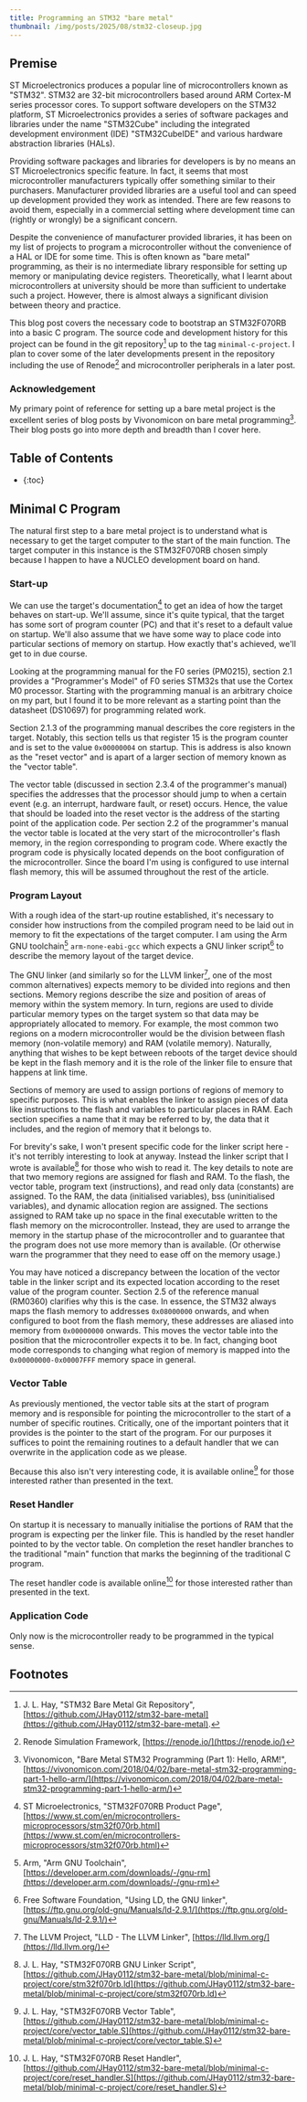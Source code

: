 ```yaml
---
title: Programming an STM32 "bare metal"
thumbnail: /img/posts/2025/08/stm32-closeup.jpg
---
```


## Premise
ST Microelectronics produces a popular line of microcontrollers known as
"STM32". STM32 are 32-bit microcontrollers based around ARM Cortex-M series
processor cores. To support software developers on the STM32 platform, ST
Microelectronics provides a series of software packages and libraries under the
name "STM32Cube" including the integrated development environment (IDE)
"STM32CubeIDE" and various hardware abstraction libraries (HALs). 

Providing software packages and libraries for developers is by no means an ST
Microelectronics specific feature. In fact, it seems that most microcontroller
manufacturers typically offer something similar to their purchasers.
Manufacturer provided libraries are a useful tool and can speed up development
provided they work as intended. There are few reasons to avoid them, especially
in a commercial setting where development time can (rightly or wrongly) be a
significant concern.

Despite the convenience of manufacturer provided libraries, it has been on my
list of projects to program a microcontroller without the convenience of a HAL
or IDE for some time. This is often known as "bare metal" programming, as their
is no intermediate library responsible for setting up memory or manipulating
device registers. Theoretically, what I learnt about microcontrollers at
university should be more than sufficient to undertake such a project. However,
there is almost always a significant division between theory and practice.

This blog post covers the necessary code to bootstrap an STM32F070RB into a
basic C program. The source code and development history for this project can be
found in the git repository[^0] up to the tag `minimal-c-project`. I plan to
cover some of the later developments present in the repository including the use
of Renode[^2] and microcontroller peripherals in a later post.

### Acknowledgement
My primary point of reference for setting up a bare metal project is the
excellent series of blog posts by Vivonomicon on bare metal programming[^1].
Their blog posts go into more depth and breadth than I cover here.


## Table of Contents
 - 
   {:toc}


## Minimal C Program
The natural first step to a bare metal project is to understand what is
necessary to get the target computer to the start of the main function. The
target computer in this instance is the STM32F070RB chosen simply because I
happen to have a NUCLEO development board on hand.

### Start-up
We can use the target's documentation[^3] to get an idea of how the target
behaves on start-up. We'll assume, since it's quite typical, that the target has
some sort of program counter (PC) and that it's reset to a default value on
startup. We'll also assume that we have some way to place code into particular
sections of memory on startup. How exactly that's achieved, we'll get to in due
course.

Looking at the programming manual for the F0 series (PM0215), section 2.1
provides a "Programmer's Model" of F0 series STM32s that use the Cortex M0
processor. Starting with the programming manual is an arbitrary choice on my
part, but I found it to be more relevant as a starting point than the datasheet
(DS10697) for programming related work.

Section 2.1.3 of the programming manual describes the core registers in the
target. Notably, this section tells us that register 15 is the program counter
and is set to the value `0x00000004` on startup. This is address is also known
as the "reset vector" and is apart of a larger section of memory known as the
"vector table".

The vector table (discussed in section 2.3.4 of the programmer's manual)
specifies the addresses that the processor should jump to when a certain event
(e.g. an interrupt, hardware fault, or reset) occurs. Hence, the value that
should be loaded into the reset vector is the address of the starting point of
the application code. Per section 2.2 of the programmer's manual the vector
table is located at the very start of the microcontroller's flash memory, in the
region corresponding to program code. Where exactly the program code is
physically located depends on the boot configuration of the microcontroller.
Since the board I'm using is configured to use internal flash memory, this will
be assumed throughout the rest of the article. 

### Program Layout
With a rough idea of the start-up routine established, it's necessary to
consider how instructions from the compiled program need to be laid out in
memory to fit the expectations of the target computer. I am using the Arm GNU
toolchain[^4] `arm-none-eabi-gcc` which expects a GNU linker script[^5] to
describe the memory layout of the target device.

The GNU linker (and similarly so for the LLVM linker[^6], one of the most common
alternatives) expects memory to be divided into regions and then sections.
Memory regions describe the size and position of areas of memory within the
system memory. In turn, regions are used to divide particular memory types on
the target system so that data may be appropriately allocated to memory. For
example, the most common two regions on a modern microcontroller would be the
division between flash memory (non-volatile memory) and RAM (volatile memory).
Naturally, anything that wishes to be kept between reboots of the target device
should be kept in the flash memory and it is the role of the linker file to
ensure that happens at link time.

Sections of memory are used to assign portions of regions of memory to specific
purposes. This is what enables the linker to assign pieces of data like
instructions to the flash and variables to particular places in RAM. Each
section specifies a name that it may be referred to by, the data that it
includes, and the region of memory that it belongs to.

For brevity's sake, I won't present specific code for the linker script here -
it's not terribly interesting to look at anyway. Instead the linker script that
I wrote is available[^7] for those who wish to read it. The key details to note
are that two memory regions are assigned for flash and RAM. To the flash, the
vector table, program text (instructions), and read only data (constants) are
assigned. To the RAM, the data (initialised variables), bss (uninitialised
variables), and dynamic allocation region are assigned. The sections assigned to
RAM take up no space in the final executable written to the flash memory on the
microcontroller. Instead, they are used to arrange the memory in the startup
phase of the microcontroller and to guarantee that the program does not use more
memory than is available. (Or otherwise warn the programmer that they need to
ease off on the memory usage.)

You may have noticed a discrepancy between the location of the vector table in
the linker script and its expected location according to the reset value of the
program counter. Section 2.5 of the reference manual (RM0360) clarifies why this
is the case. In essence, the STM32 always maps the flash memory to addresses
`0x08000000` onwards, and when configured to boot from the flash memory, these
addresses are aliased into memory from `0x00000000` onwards. This moves the
vector table into the position that the microcontroller expects it to be. In
fact, changing boot mode corresponds to changing what region of memory is mapped
into the `0x00000000-0x00007FFF` memory space in general.

### Vector Table
As previously mentioned, the vector table sits at the start of program memory
and is responsible for pointing the microcontroller to the start of a number of
specific routines. Critically, one of the important pointers that it provides is
the pointer to the start of the program. For our purposes it suffices to point
the remaining routines to a default handler that we can overwrite in the
application code as we please.

Because this also isn't very interesting code, it is available online[^8] for
those interested rather than presented in the text.

### Reset Handler
On startup it is necessary to manually initialise the portions of RAM that the
program is expecting per the linker file. This is handled by the reset handler
pointed to by the vector table. On completion the reset handler branches to the
traditional "main" function that marks the beginning of the traditional C
program.

The reset handler code is available online[^9] for those interested rather than
presented in the text.

### Application Code
Only now is the microcontroller ready to be programmed in the typical sense. 


## Footnotes

[^0]: J. L. Hay, "STM32 Bare Metal Git Repository",
    [https://github.com/JHay0112/stm32-bare-metal](https://github.com/JHay0112/stm32-bare-metal).

[^1]: Vivonomicon, "Bare Metal STM32 Programming (Part 1): Hello, ARM!",
    [https://vivonomicon.com/2018/04/02/bare-metal-stm32-programming-part-1-hello-arm/](https://vivonomicon.com/2018/04/02/bare-metal-stm32-programming-part-1-hello-arm/)

[^2]: Renode Simulation Framework, [https://renode.io/](https://renode.io/)

[^3]: ST Microelectronics, "STM32F070RB Product Page",
    [https://www.st.com/en/microcontrollers-microprocessors/stm32f070rb.html](https://www.st.com/en/microcontrollers-microprocessors/stm32f070rb.html)

[^4]: Arm, "Arm GNU Toolchain",
    [https://developer.arm.com/downloads/-/gnu-rm](https://developer.arm.com/downloads/-/gnu-rm)

[^5]: Free Software Foundation, "Using LD, the GNU linker",
    [https://ftp.gnu.org/old-gnu/Manuals/ld-2.9.1/](https://ftp.gnu.org/old-gnu/Manuals/ld-2.9.1/) 

[^6]: The LLVM Project, "LLD - The LLVM Linker",
    [https://lld.llvm.org/](https://lld.llvm.org/) 

[^7]: J. L. Hay, "STM32F070RB GNU Linker Script",
    [https://github.com/JHay0112/stm32-bare-metal/blob/minimal-c-project/core/stm32f070rb.ld](https://github.com/JHay0112/stm32-bare-metal/blob/minimal-c-project/core/stm32f070rb.ld)

[^8]: J. L. Hay, "STM32F070RB Vector Table",
    [https://github.com/JHay0112/stm32-bare-metal/blob/minimal-c-project/core/vector_table.S](https://github.com/JHay0112/stm32-bare-metal/blob/minimal-c-project/core/vector_table.S)

[^9]: J. L. Hay, "STM32F070RB Reset Handler",
    [https://github.com/JHay0112/stm32-bare-metal/blob/minimal-c-project/core/reset_handler.S](https://github.com/JHay0112/stm32-bare-metal/blob/minimal-c-project/core/reset_handler.S)